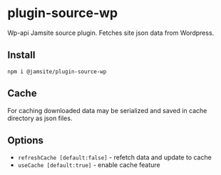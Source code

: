 # plugin-source-wp

Wp-api Jamsite source plugin. Fetches site json data from Wordpress.

## Install

`npm i @jamsite/plugin-source-wp`

## Cache

For caching downloaded data may be serialized and saved in cache directory as json files.

## Options

- `refreshCache [default:false]` - refetch data and update to cache
- `useCache [default:true]` - enable cache feature
